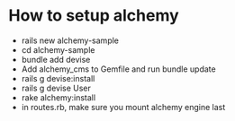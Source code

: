 # How to setup alchemy
* rails new alchemy-sample
* cd alchemy-sample
* bundle add devise
* Add alchemy_cms to Gemfile and run bundle update
* rails g devise:install
* rails g devise User
* rake alchemy:install
* in routes.rb, make sure you mount alchemy engine last

